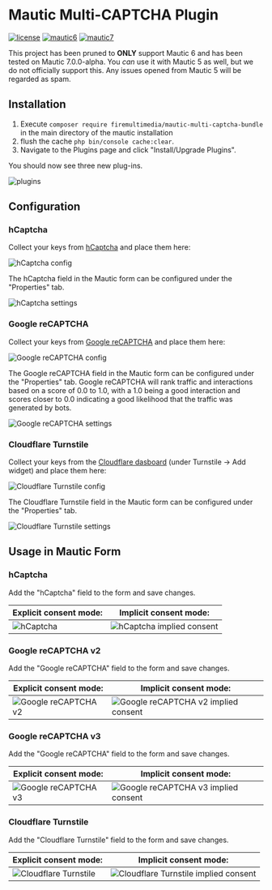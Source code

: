 # Mautic Multi-CAPTCHA Plugin
[![license](https://img.shields.io/packagist/l/koco/mautic-recaptcha-bundle.svg)](LICENSE)
[![mautic6](https://img.shields.io/badge/mautic-6-blue.svg)](https://www.mautic.org/mixin/recaptcha/)
[![mautic7](https://img.shields.io/badge/mautic-7-blue.svg)](https://www.mautic.org/mixin/recaptcha/)

This project has been pruned to **ONLY** support Mautic 6 and has been tested on Mautic 7.0.0-alpha.
You _can_ use it with Mautic 5 as well, but we do not officially support this.
Any issues opened from Mautic 5 will be regarded as spam.

## Installation
 1. Execute `composer require firemultimedia/mautic-multi-captcha-bundle` in the main directory of the mautic installation
 2. flush the cache `php bin/console cache:clear`.
 3. Navigate to the Plugins page and click "Install/Upgrade Plugins".

You should now see three new plug-ins.

![plugins](.github/doc/plugins.png "plugins")

## Configuration
### hCaptcha
Collect your keys from [hCaptcha](https://dashboard.hcaptcha.com/sites/new) and place them here:

![hCaptcha config](.github/doc/hcaptcha_config.png "hCaptcha config")

The hCaptcha field in the Mautic form can be configured under the "Properties" tab.

![hCaptcha settings](.github/doc/hcaptcha_settings.png "hCaptcha settings")

### Google reCAPTCHA
Collect your keys from [Google reCAPTCHA](https://www.google.com/recaptcha/admin/create) and place them here:

![Google reCAPTCHA config](.github/doc/recaptcha_config.png "Google reCAPTCHA config")

The Google reCAPTCHA field in the Mautic form can be configured under the "Properties" tab. Google reCAPTCHA will rank traffic and interactions based on a score of 0.0 to 1.0, with a 1.0 being a good interaction and scores closer to 0.0 indicating a good likelihood that the traffic was generated by bots.

![Google reCAPTCHA settings](.github/doc/recaptcha_settings.png "Google reCAPTCHA settings")

### Cloudflare Turnstile
Collect your keys from the [Cloudflare dasboard](https://dash.cloudflare.com/) (under Turnstile -> Add widget) and place them here:

![Cloudflare Turnstile config](.github/doc/turnstile_config.png "Cloudflare Turnstile config")

The Cloudflare Turnstile field in the Mautic form can be configured under the "Properties" tab.

![Cloudflare Turnstile settings](.github/doc/turnstile_settings.png "Cloudflare Turnstile settings")


## Usage in Mautic Form
### hCaptcha
Add the "hCaptcha" field to the form and save changes.

| Explicit consent mode:                                                    | Implicit consent mode:                                                                                               |
|---------------------------------------------------------------------------|----------------------------------------------------------------------------------------------------------------------|
| ![hCaptcha](.github/doc/hcaptcha_preview.png "Mautic Form with hCaptcha") | ![hCaptcha implied consent](.github/doc/hcaptcha_preview_implicit.png "Mautic Form with hCaptcha (implied consent)") |

### Google reCAPTCHA v2
Add the "Google reCAPTCHA" field to the form and save changes.


| Explicit consent mode:                                                                             | Implicit consent mode:                                                                                                                        |
|----------------------------------------------------------------------------------------------------|-----------------------------------------------------------------------------------------------------------------------------------------------|
| ![Google reCAPTCHA v2](.github/doc/recaptchav2_preview.png "Mautic Form with Google reCAPTCHA v2") | ![Google reCAPTCHA v2 implied consent](.github/doc/recaptchav2_preview_implicit.png "Mautic Form with Google reCAPTCHA v2 (implied consent)") |

### Google reCAPTCHA v3
Add the "Google reCAPTCHA" field to the form and save changes.


| Explicit consent mode:                                                                             | Implicit consent mode:                                                                                                                        |
|----------------------------------------------------------------------------------------------------|-----------------------------------------------------------------------------------------------------------------------------------------------|
| ![Google reCAPTCHA v3](.github/doc/recaptchav3_preview.png "Mautic Form with Google reCAPTCHA v3") | ![Google reCAPTCHA v3 implied consent](.github/doc/recaptchav3_preview_implicit.png "Mautic Form with Google reCAPTCHA v3 (implied consent)") |

### Cloudflare Turnstile
Add the "Cloudflare Turnstile" field to the form and save changes.


| Explicit consent mode:                                                                             | Implicit consent mode:                                                                                                                        |
|----------------------------------------------------------------------------------------------------|-----------------------------------------------------------------------------------------------------------------------------------------------|
| ![Cloudflare Turnstile](.github/doc/turnstile_preview.png "Mautic Form with Cloudflare Turnstile") | ![Cloudflare Turnstile implied consent](.github/doc/turnstile_preview_implicit.png "Mautic Form with Cloudflare Turnstile (implied consent)") |
